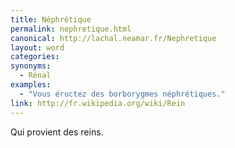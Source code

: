 ```yaml
---
title: Néphrétique
permalink: nephretique.html
canonical: http://lachal.neamar.fr/Nephretique
layout: word
categories:
synonyms:
  - Rénal
examples:
  - "Vous éructez des borborygmes néphrétiques."
link: http://fr.wikipedia.org/wiki/Rein
---
```


Qui provient des reins.

